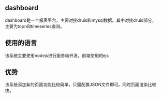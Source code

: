 
## dashboard
dashboard是一个报表平台，主要对接druid和mysql数据。其中对接druid部分，主要为topn和timeseries查询。

## 使用的语言
该系统主要使用nodejs进行服务端开发，前端使用的ejs

## 优势
该系统添加新的页面功能比较简单，只需配置JSON文件即可。同时页面渲染比较快。
